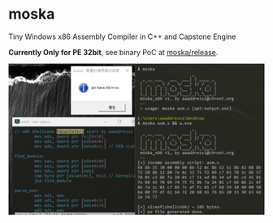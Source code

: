 # moska

Tiny Windows x86 Assembly Compiler in C++ and Capstone Engine

**Currently Only for PE 32bit**, see binary PoC at [moska/release](https://github.com/aaaddress1/moska/releases).

![](demo.png)

